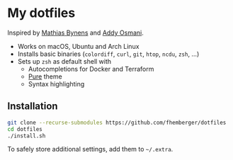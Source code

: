 # My dotfiles

Inspired by [Mathias Bynens](https://github.com/mathiasbynens/dotfiles/) and [Addy Osmani](https://github.com/addyosmani/dotfiles/).

- Works on macOS, Ubuntu and Arch Linux
- Installs basic binaries (`colordiff`, `curl`, `git`, `htop`, `ncdu`, `zsh`, …)
- Sets up `zsh` as default shell with
	- Autocompletions for Docker and Terraform
	- [Pure](https://github.com/sindresorhus/pure/) theme
	- Syntax highlighting

## Installation

```bash
git clone --recurse-submodules https://github.com/fhemberger/dotfiles
cd dotfiles
./install.sh
```

To safely store additional settings, add them to `~/.extra`.
